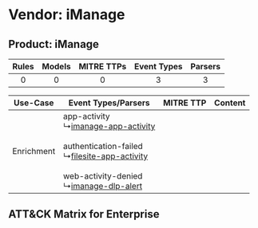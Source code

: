 Vendor: iManage
===============
Product: iManage
----------------
| Rules | Models | MITRE TTPs | Event Types | Parsers |
|:-----:|:------:|:----------:|:-----------:|:-------:|
|   0   |   0    |     0      |      3      |    3    |

|  Use-Case  | Event Types/Parsers    | MITRE TTP | Content    |
|:----------:| ---- | --------- | ---- |
| Enrichment |  app-activity<br> ↳[imanage-app-activity](Ps/pC_imanageappactivity.md)<br><br> authentication-failed<br> ↳[filesite-app-activity](Ps/pC_filesiteappactivity.md)<br><br> web-activity-denied<br> ↳[imanage-dlp-alert](Ps/pC_imanagedlpalert.md)<br> |    | [](RM/r_m_imanage_imanage_Enrichment.md) |

ATT&CK Matrix for Enterprise
----------------------------
